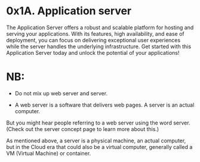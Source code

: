 # 0x1A. Application server  

The Application Server offers a robust and scalable platform for hosting and serving your applications. With its features, high availability, and ease of deployment, you can focus on delivering exceptional user experiences while the server handles the underlying infrastructure. Get started with this Application Server today and unlock the potential of your applications!


# NB:  
- Do not mix up web server and server.  

- A web server is a software that delivers web pages. A server is an actual computer.  

But you might hear people referring to a web server using the word server. (Check out the server concept page to learn more about this.)  

As mentioned above, a server is a physical machine, an actual computer, but in the Cloud era that could also be a virtual computer, generally called a VM (Virtual Machine) or container.  


